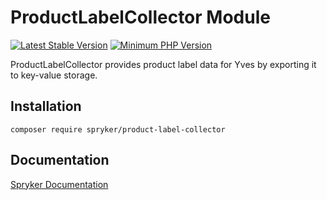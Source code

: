 # ProductLabelCollector Module
[![Latest Stable Version](https://poser.pugx.org/spryker/product-label-collector/v/stable.svg)](https://packagist.org/packages/spryker/product-label-collector)
[![Minimum PHP Version](https://img.shields.io/badge/php-%3E%3D%208.3-8892BF.svg)](https://php.net/)

ProductLabelCollector provides product label data for Yves by exporting it to key-value storage.

## Installation

```
composer require spryker/product-label-collector
```

## Documentation

[Spryker Documentation](https://docs.spryker.com)
